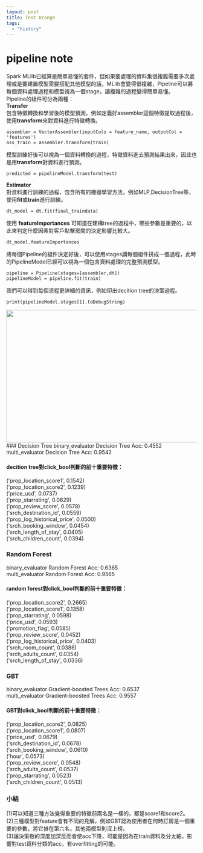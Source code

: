 ```yaml
---
layout: post
title: Test Orange
tags: 
  - "history"
---
```


pipeline note
=== 

Spark MLlib已經算是簡單易懂的套件，但如果要處理的資料集很複雜需要多次處理或是要建置模型需要搭配其他模型的話，MLlib會變得很複雜，Pipeline可以將每個資料處理過程和模型視為一個stage，讓複雜的過程變得簡單易懂。  
Pipeline的組件可分為兩種：  
**Transfer**  
包含特徵轉換和學習後的模型預測，例如定義好assembler這個特徵提取過程後，使用**transform**來對資料進行特徵轉換。  
```
assembler = VectorAssembler(inputCols = feature_name, outputCol = 'features')
ass_train = assembler.transform(train)
```
模型訓練好後可以視為一個資料轉換的過程，特徵資料進去預測結果出來，因此也是用**transform**對資料進行預測。  
```
predicted = pipelineModel.transform(test)
```
**Estimator**  
對資料進行訓練的過程，包含所有的機器學習方法，例如MLP,DecisionTree等，使用**fit**或**train**進行訓練。  
```
dt_model = dt.fit(final_traindata)
```
使用 **featureImportances** 可知道在建構tree的過程中，哪些參數是重要的，以此來判定什麼因素對客戶點擊房間的決定影響比較大。  
```
dt_model.featureImportances
```
將每個Pipeline的組件決定好後，可以使用stages講每個組件拼成一個過程，此時的PipelineModel已經可以視為一個包含資料處理的完整預測模型。  
```
pipeline = Pipeline(stages=[assembler,dt])
pipelineModel = pipeline.fit(train)
```
我們可以得到每個流程更詳細的資訊，例如印出decition tree的決策過程。
```
print(pipelineModel.stages[1].toDebugString)
```
<img width="600" height="350" src="https://github.com/star32134212/SparkML_Pipeline/blob/master/img/dt_process.png"/> 
### Decision Tree
binary_evaluator Decision Tree Acc: 0.4552  
multi_evaluator Decision Tree Acc: 0.9542  

#### decition tree對click_bool判斷的前十重要特徵：
('prop_location_score1', 0.1542)  
('prop_location_score2', 0.1239)  
('price_usd', 0.0737)  
('prop_starrating', 0.0629)  
('prop_review_score', 0.0578)  
('srch_destination_id', 0.0559)  
('prop_log_historical_price', 0.0500)  
('srch_booking_window', 0.0454)  
('srch_length_of_stay', 0.0405)  
('srch_children_count', 0.0394)  
### Random Forest
binary_evaluator Random Forest Acc: 0.6365  
multi_evaluator Random Forest Acc: 0.9565  
  
#### random forest對click_bool判斷的前十重要特徵：  
('prop_location_score2', 0.2665)  
('prop_location_score1', 0.1358)  
('prop_starrating', 0.0598)  
('price_usd', 0.0593)  
('promotion_flag', 0.0585)  
('prop_review_score', 0.0452)  
('prop_log_historical_price', 0.0403)  
('srch_room_count', 0.0386)  
('srch_adults_count', 0.0354)  
('srch_length_of_stay', 0.0336)  

### GBT
binary_evaluator Gradient-boosted Trees Acc: 0.6537  
multi_evaluator Gradient-boosted Trees Acc: 0.9557  

#### GBT對click_bool判斷的前十重要特徵：  
('prop_location_score2', 0.0825)  
('prop_location_score1', 0.0807)  
('price_usd', 0.0679)  
('srch_destination_id', 0.0678)  
('srch_booking_window', 0.0610)  
('hour', 0.0573)  
('prop_review_score', 0.0548)  
('srch_adults_count', 0.0537)  
('prop_starrating', 0.0523)  
('srch_children_count', 0.0513)  

### 小結
(1)可以知道三種方法覺得重要的特徵前兩名是一樣的，都是score1和score2。  
(2)三種模型對feature會有不同的見解，例如GBT認為使用者在何時訂房是一個重要的參數，將它排在第六名，其他兩模型則沒上榜。  
(3)讓決策樹的深度加深反而會使acc下降，可能是因為在train資料及分太細，影響對test資料分類的acc，有overfitting的可能。  
